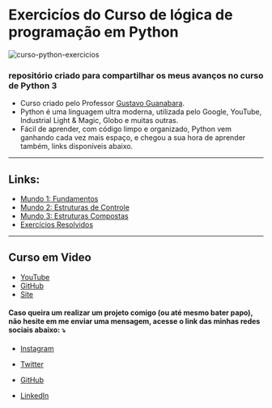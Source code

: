 # Exercicíos do Curso de lógica de programação em Python
 ![curso-python-exercicios](https://user-images.githubusercontent.com/70456452/126914799-0c303fdf-341e-4bf2-b724-363fda45e186.png)
 ### repositório criado para compartilhar os meus avanços no curso de Python 3 <br>
 - Curso criado pelo Professor [Gustavo Guanabara](https://github.com/gustavoguanabara). 
 - Python é uma linguagem ultra moderna, utilizada pelo Google, YouTube, Industrial Light & Magic, Globo e muitas outras.    
 - Fácil de aprender, com código limpo e organizado, Python vem ganhando cada vez mais espaço, e chegou a sua hora de aprender também, links disponíveis abaixo.
 ----
 ## Links:
 - [Mundo 1: Fundamentos](https://www.youtube.com/playlist?list=PLHz_AreHm4dlKP6QQCekuIPky1CiwmdI6)
 - [Mundo 2: Estruturas de Controle](https://www.youtube.com/playlist?list=PLHz_AreHm4dk_nZHmxxf_J0WRAqy5Czye)     
 - [Mundo 3: Estruturas Compostas](https://www.youtube.com/playlist?list=PLHz_AreHm4dksnH2jVTIVNviIMBVYyFnH)
 - [Exercícios Resolvidos](https://www.youtube.com/playlist?list=PLHz_AreHm4dm6wYOIW20Nyg12TAjmMGT-)
 ----
 ## Curso em Video 
 - [YouTube](https://www.youtube.com/user/cursosemvideo)
 - [GitHub](https://github.com/cursoemvideo)
 - [Site](https://www.cursoemvideo.com/)

#### Caso queira um  realizar um projeto comigo (ou até mesmo bater papo), não hesite em me enviar uma mensagem, acesse o link das minhas redes sociais abaixo: ⤵️

- [Instagram](https://www.instagram.com/celycodes)

- [Twitter](https://twitter.com/ceIenny)

- [GitHub](https://github.com/celenny)

- [LinkedIn](https://www.linkedin.com/in/celenny)
